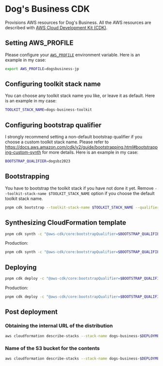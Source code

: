 # Dog's Business CDK

Provisions AWS resources for Dog's Business.
All the AWS resources are described with [AWS Cloud Development Kit (CDK)](https://aws.amazon.com/cdk/).

## Setting AWS_PROFILE

Please configure your [`AWS_PROFILE`](https://docs.aws.amazon.com/cli/latest/userguide/cli-configure-envvars.html) environment variable.
Here is an example in my case:

```sh
export AWS_PROFILE=dogsbusiness-jp
```

## Configuring toolkit stack name

You can choose any toolkit stack name you like, or leave it as default.
Here is an example in my case:

```sh
TOOLKIT_STACK_NAME=dogs-business-toolkit
```

## Configuring bootstrap qualifier

I strongly recommend setting a non-default bootstrap qualifier if you choose a custom toolkit stack name.
Please refer to <https://docs.aws.amazon.com/cdk/v2/guide/bootstrapping.html#bootstrapping-custom-synth> for more details.
Here is an example in my case:

```sh
BOOTSTRAP_QUALIFIER=dogsbz2023
```

## Bootstrapping

You have to bootstrap the toolkit stack if you have not done it yet.
Remove `--toolkit-stack-name $TOOLKIT_STACK_NAME` option if you choose the default toolkit stack name.

```sh
pnpm cdk bootstrap --toolkit-stack-name $TOOLKIT_STACK_NAME --qualifier $BOOTSTRAP_QUALIFIER
```

## Synthesizing CloudFormation template

```sh
pnpm cdk synth -c "@aws-cdk/core:bootstrapQualifier=$BOOTSTRAP_QUALIFIER"
```

Production:

```sh
pnpm cdk synth -c "@aws-cdk/core:bootstrapQualifier=$BOOTSTRAP_QUALIFIER" -c "dogs-business:deployment-stage=production"
```

## Deploying

```sh
pnpm cdk deploy -c "@aws-cdk/core:bootstrapQualifier=$BOOTSTRAP_QUALIFIER"
```

Production:

```sh
pnpm cdk deploy -c "@aws-cdk/core:bootstrapQualifier=$BOOTSTRAP_QUALIFIER" -c "dogs-business:deployment-stage=production"
```

## Post deployment

### Obtaining the internal URL of the distribution

```sh
aws cloudformation describe-stacks --stack-name dogs-business-$DEPLOYMENT_STAGE --query "Stacks[0].Outputs[?OutputKey=='DistributionInternalUrl'].OutputValue" --output text
```

### Name of the S3 bucket for the contents

```sh
aws cloudformation describe-stacks --stack-name dogs-business-$DEPLOYMENT_STAGE --query "Stacks[0].Outputs[?OutputKey=='ContentsBucketName'].OutputValue" --output text
```